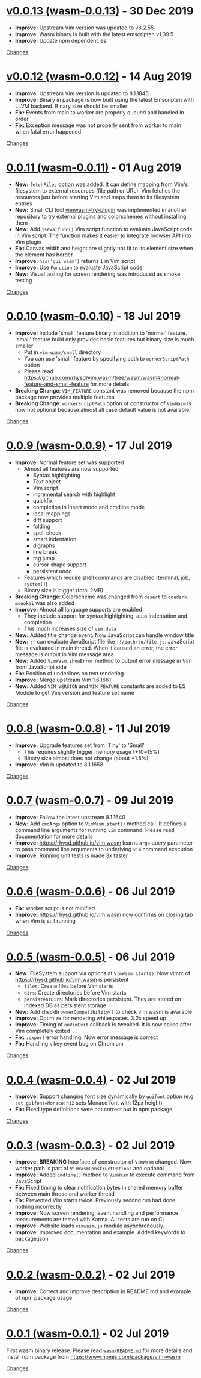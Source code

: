 <a name="wasm-0.0.13"></a>
# [v0.0.13 (wasm-0.0.13)](https://github.com/rhysd/vim.wasm/releases/tag/wasm-0.0.13) - 30 Dec 2019

- **Improve:** Upstream Vim version was updated to v8.2.55
- **Improve:** Wasm binary is built with the latest emscripten v1.39.5
- **Improve:** Update npm dependencies

[Changes][wasm-0.0.13]


<a name="wasm-0.0.12"></a>
# [v0.0.12 (wasm-0.0.12)](https://github.com/rhysd/vim.wasm/releases/tag/wasm-0.0.12) - 14 Aug 2019

- **Improve:** Upstream Vim version is updated to 8.1.1845
- **Improve:** Binary in package is now built using the latest Emscripten with LLVM backend. Binary size should be smaller
- **Fix:** Events from main to worker are properly queued and handled in order
- **Fix:** Exception message was not properly sent from worker to main when fatal error happened

[Changes][wasm-0.0.12]


<a name="wasm-0.0.11"></a>
# [0.0.11 (wasm-0.0.11)](https://github.com/rhysd/vim.wasm/releases/tag/wasm-0.0.11) - 01 Aug 2019

- **New:** `fetchFiles` option was added. It can define mapping from Vim's filesystem to external resources (file path or URL). Vim fetches the resources just before starting Vim and maps them to its filesystem entries
- **New:** Small CLI tool [vimwasm-try-plugin](https://github.com/rhysd/vimwasm-try-plugin) was implemented in another repository to try external plugins and colorschemes without installing them
- **New:** Add `jsevalfunc()` Vim script function to evaluate JavaScript code in Vim script. The function makes it easier to integrate browser API into Vim plugin
- **Fix:** Canvas width and height are slightly not fit to its element size when the element has border
- **Improve:** `has('gui_wasm')` returns `1` in Vim script
- **Improve:** Use `Function` to evaluate JavaScript code
- **New:** Visual testing for screen rendering was introduced as smoke testing


[Changes][wasm-0.0.11]


<a name="wasm-0.0.10"></a>
# [0.0.10 (wasm-0.0.10)](https://github.com/rhysd/vim.wasm/releases/tag/wasm-0.0.10) - 18 Jul 2019

- **Improve:** Include 'small' feature binary in addition to 'normal' feature. 'small' feature build only provides basic features but binary size is much smaller
  - Put in `vim-wasm/small` directory
  - You can use 'small' feature by specifying path to `workerScriptPath` option
  - Please read https://github.com/rhysd/vim.wasm/tree/wasm/wasm#normal-feature-and-small-feature for more details
- **Breaking Change**: `VIM_FEATURE` constant was removed because the npm package now provides multiple features
- **Breaking Change**: `workerScriptPath` option of constructor of `VimWasm` is now not optional because almost all case default value is not available.

[Changes][wasm-0.0.10]


<a name="wasm-0.0.9"></a>
# [0.0.9 (wasm-0.0.9)](https://github.com/rhysd/vim.wasm/releases/tag/wasm-0.0.9) - 17 Jul 2019

- **Improve:** Normal feature set was supported
  - Almost all features are now supported
    - Syntax highlighting
    - Text object
    - Vim script
    - incremental search with highlight
    - quickfix
    - completion in insert mode and cmdline mode
    - local mappings
    - diff support
    - folding
    - spell check
    - smart indentation
    - digraphs
    - line break
    - tag jump
    - cursor shape support
    - persistent undo
  - Features which require shell commands are disabled (terminal, job, `system()`)
  - Binary size is bigger (total 2MB)
- **Breaking Change**: Colorscheme was changed from `desert` to `onedark`. `monokai` was also added
- **Improve:** Almost all language supports are enabled
  - They include support for syntax highlighting, auto indentation and completion
  - This much increases size of `vim.data`
- **New:** Added title change event. Now JavaScript can handle window title
- **New:** `:!` can evaluate JavaScript file like `:!/path/to/file.js`. JavaScript file is evaluated in main thread. When it caused an error, the error message is output in Vim message area
- **New:** Added `VimWasm.showError` method to output error message in Vim from JavaScript side
- **Fix:** Position of underlines on text rendering
- **Improve:** Merge upstream Vim 1.6.1661
- **New:** Added `VIM_VERSION` and `VIM_FEATURE` constants are added to ES Module to get Vim version and feature set name


[Changes][wasm-0.0.9]


<a name="wasm-0.0.8"></a>
# [0.0.8 (wasm-0.0.8)](https://github.com/rhysd/vim.wasm/releases/tag/wasm-0.0.8) - 11 Jul 2019

- **Improve:** Upgrade features set from 'Tiny' to 'Small'
  - This requires slightly bigger memory usage (+10~15%)
  - Binary size almost does not change (about +1.5%)
- **Improve:** Vim is updated to 8.1.1658

[Changes][wasm-0.0.8]


<a name="wasm-0.0.7"></a>
# [0.0.7 (wasm-0.0.7)](https://github.com/rhysd/vim.wasm/releases/tag/wasm-0.0.7) - 09 Jul 2019

- **Improve:** Follow the latest upstream 8.1.1640
- **New:** Add `cmdArgs` option to `VimWasm.start()` method call. It defines a command line arguments for running `vim` command. Please read [documentation](https://github.com/rhysd/vim.wasm/tree/wasm/wasm#program-arguments) for more details
- **Improve:** https://rhysd.github.io/vim.wasm learns `arg=` query parameter to pass command line arguments to underlying `vim` command execution
- **Improve:** Running unit tests is made 3x faster

[Changes][wasm-0.0.7]


<a name="wasm-0.0.6"></a>
# [0.0.6 (wasm-0.0.6)](https://github.com/rhysd/vim.wasm/releases/tag/wasm-0.0.6) - 06 Jul 2019

- **Fix:** worker script is not minified
- **Improve:** https://rhysd.github.io/vim.wasm now confirms on closing tab when Vim is still running

[Changes][wasm-0.0.6]


<a name="wasm-0.0.5"></a>
# [0.0.5 (wasm-0.0.5)](https://github.com/rhysd/vim.wasm/releases/tag/wasm-0.0.5) - 06 Jul 2019

- **New:** FileSystem support via options at `VimWasm.start()`. Now vimrc of https://rhysd.github.io/vim.wasm is persistent
  - `files`: Create files before Vim starts
  - `dirs`: Create directories before Vim starts
  - `persistentDirs`: Mark directories persistent. They are stored on Indexed DB as persistent storage
- **New:** Add `checkBrowserCompatibility()` to check vim.wasm is available
- **Improve:** Optimize for rendering whitespaces. 3.2x speed up
- **Improve:** Timing of `onVimExit` callback is tweaked. It is now called after Vim completely exited
- **Fix:** `:export` error handling. Now error message is correct
- **Fix:** Handling `\` key event bug on Chromium

[Changes][wasm-0.0.5]


<a name="wasm-0.0.4"></a>
# [0.0.4 (wasm-0.0.4)](https://github.com/rhysd/vim.wasm/releases/tag/wasm-0.0.4) - 02 Jul 2019

- **Improve:** Support changing font size dynamically by `guifont` option (e.g. `set guifont=Monaco:h12` sets Monaco font with 12px height)
- **Fix:** Fixed type definitions were not correct put in npm package

[Changes][wasm-0.0.4]


<a name="wasm-0.0.3"></a>
# [0.0.3 (wasm-0.0.3)](https://github.com/rhysd/vim.wasm/releases/tag/wasm-0.0.3) - 02 Jul 2019

- **Improve:** **BREAKING** Interface of constructor of `VimWasm` changed. Now worker path is part of `VimWasmConstructOptions` and optional
- **Improve:** Added `cmdline()` method to `VimWasm` to execute command from JavaScript
- **Fix:** Fixed timing to clear notification bytes in shared memory buffer between main thread and worker thread
- **Fix:** Prevented Vim starts twice. Previously second run had done nothing incorrectly
- **Improve:** Now screen rendering, event handling and performance measurements are tested with Karma. All tests are run on CI
- **Improve:** Website loads `vimwasm.js` module asynchronously.
- **Improve:** Improved documentation and example. Added keywords to package.json

[Changes][wasm-0.0.3]


<a name="wasm-0.0.2"></a>
# [0.0.2 (wasm-0.0.2)](https://github.com/rhysd/vim.wasm/releases/tag/wasm-0.0.2) - 02 Jul 2019

- **Improve:** Correct and improve description in README.md and example of npm package usage

[Changes][wasm-0.0.2]


<a name="wasm-0.0.1"></a>
# [0.0.1 (wasm-0.0.1)](https://github.com/rhysd/vim.wasm/releases/tag/wasm-0.0.1) - 02 Jul 2019

First wasm binary release. Please read [`wasm/README.md`](https://github.com/rhysd/vim.wasm/tree/wasm/wasm) for more details and install npm package from https://www.npmjs.com/package/vim-wasm

[Changes][wasm-0.0.1]


[wasm-0.0.13]: https://github.com/rhysd/vim.wasm/compare/wasm-0.0.12...wasm-0.0.13
[wasm-0.0.12]: https://github.com/rhysd/vim.wasm/compare/wasm-0.0.11...wasm-0.0.12
[wasm-0.0.11]: https://github.com/rhysd/vim.wasm/compare/wasm-0.0.10...wasm-0.0.11
[wasm-0.0.10]: https://github.com/rhysd/vim.wasm/compare/wasm-0.0.9...wasm-0.0.10
[wasm-0.0.9]: https://github.com/rhysd/vim.wasm/compare/wasm-0.0.8...wasm-0.0.9
[wasm-0.0.8]: https://github.com/rhysd/vim.wasm/compare/wasm-0.0.7...wasm-0.0.8
[wasm-0.0.7]: https://github.com/rhysd/vim.wasm/compare/wasm-0.0.6...wasm-0.0.7
[wasm-0.0.6]: https://github.com/rhysd/vim.wasm/compare/wasm-0.0.5...wasm-0.0.6
[wasm-0.0.5]: https://github.com/rhysd/vim.wasm/compare/wasm-0.0.4...wasm-0.0.5
[wasm-0.0.4]: https://github.com/rhysd/vim.wasm/compare/wasm-0.0.3...wasm-0.0.4
[wasm-0.0.3]: https://github.com/rhysd/vim.wasm/compare/wasm-0.0.2...wasm-0.0.3
[wasm-0.0.2]: https://github.com/rhysd/vim.wasm/compare/wasm-0.0.1...wasm-0.0.2
[wasm-0.0.1]: https://github.com/rhysd/vim.wasm/tree/wasm-0.0.1

 <!-- Generated by changelog-from-release -->
